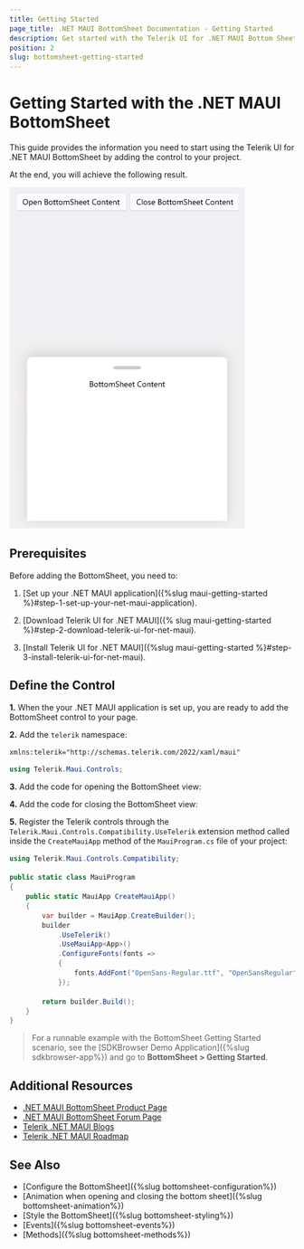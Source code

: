 ```yaml
---
title: Getting Started
page_title: .NET MAUI BottomSheet Documentation - Getting Started
description: Get started with the Telerik UI for .NET MAUI Bottom Sheet control and learn how to add the control to your .NET MAUI application.
position: 2
slug: bottomsheet-getting-started
---
```


# Getting Started with the .NET MAUI BottomSheet

This guide provides the information you need to start using the Telerik UI for .NET MAUI BottomSheet by adding the control to your project.

At the end, you will achieve the following result.

![BottomSheet Getting Started](images/bottomsheet-getting-started.png)

## Prerequisites

Before adding the BottomSheet, you need to:

1. [Set up your .NET MAUI application]({%slug maui-getting-started %}#step-1-set-up-your-net-maui-application).

1. [Download Telerik UI for .NET MAUI]({% slug maui-getting-started %}#step-2-download-telerik-ui-for-net-maui).

1. [Install Telerik UI for .NET MAUI]({%slug maui-getting-started %}#step-3-install-telerik-ui-for-net-maui).

## Define the Control

**1.** When the your .NET MAUI application is set up, you are ready to add the BottomSheet control to your page.

<snippet id='bottomsheet-getting-started-xaml' />
<snippet id='bottomsheet-getting-started-csharp' />

**2.** Add the `telerik` namespace:

```XAML
xmlns:telerik="http://schemas.telerik.com/2022/xaml/maui"
```
```C#
using Telerik.Maui.Controls;
```

**3.** Add the code for opening the BottomSheet view:

<snippet id='open-bottomsheet-view' />

**4.** Add the code for closing the BottomSheet view:

<snippet id='close-bottomsheet-view' />

**5.** Register the Telerik controls through the `Telerik.Maui.Controls.Compatibility.UseTelerik` extension method called inside the `CreateMauiApp` method of the `MauiProgram.cs` file of your project:

```C#
using Telerik.Maui.Controls.Compatibility;

public static class MauiProgram
{
	public static MauiApp CreateMauiApp()
	{
		var builder = MauiApp.CreateBuilder();
		builder
			.UseTelerik()
			.UseMauiApp<App>()
			.ConfigureFonts(fonts =>
			{
				fonts.AddFont("OpenSans-Regular.ttf", "OpenSansRegular");
			});

		return builder.Build();
	}
}
```

> For a runnable example with the BottomSheet Getting Started scenario, see the [SDKBrowser Demo Application]({%slug sdkbrowser-app%}) and go to **BottomSheet > Getting Started**.

## Additional Resources

- [.NET MAUI BottomSheet Product Page](https://www.telerik.com/maui-ui/bottomsheet)
- [.NET MAUI BottomSheet Forum Page](https://www.telerik.com/forums/maui?tagId=1763)
- [Telerik .NET MAUI Blogs](https://www.telerik.com/blogs/mobile-net-maui)
- [Telerik .NET MAUI Roadmap](https://www.telerik.com/support/whats-new/maui-ui/roadmap)

## See Also

- [Configure the BottomSheet]({%slug bottomsheet-configuration%})
- [Animation when opening and closing the bottom sheet]({%slug bottomsheet-animation%})
- [Style the BottomSheet]({%slug bottomsheet-styling%})
- [Events]({%slug bottomsheet-events%})
- [Methods]({%slug bottomsheet-methods%})
